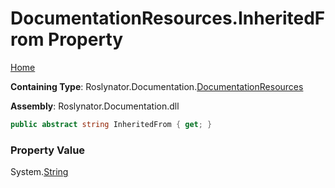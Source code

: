<a name="_top"></a>

# DocumentationResources\.InheritedFrom Property

[Home](../../../../README.md#_top)

**Containing Type**: Roslynator\.Documentation\.[DocumentationResources](../README.md#_top)

**Assembly**: Roslynator\.Documentation\.dll

```csharp
public abstract string InheritedFrom { get; }
```

### Property Value

System\.[String](https://docs.microsoft.com/en-us/dotnet/api/system.string)

